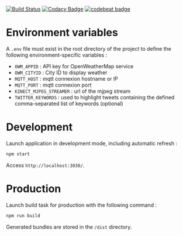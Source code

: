 [![Build Status](https://travis-ci.org/naoned-makers/jarvis-ui.svg?branch=develop)](https://travis-ci.org/naoned-makers/jarvis-ui)
[![Codacy Badge](https://api.codacy.com/project/badge/Grade/22be6af75bf94d0c93ef5e306889e959)](https://www.codacy.com/app/franck.wlodarezack/jarvis-ui?utm_source=github.com&amp;utm_medium=referral&amp;utm_content=naoned-makers/jarvis-ui&amp;utm_campaign=Badge_Grade)
[![codebeat badge](https://codebeat.co/badges/87bb6cef-7d24-4d8c-9877-560a4224f594)](https://codebeat.co/projects/github-com-naoned-makers-jarvis-ui-develop)

# Environment variables

A `.env` file must exist in the root directory of the project to define the following environment-specific variables :
- `OWM_APPID` : API key for OpenWeatherMap service
- `OWM_CITYID` : City ID to display weather
- `MQTT_HOST` : mqtt connexion hostname or IP
- `MQTT_PORT` : mqtt connexion port
- `KINECT_MJPEG_STREAMER` : url of the mjpeg stream
- `TWITTER_KEYWORDS` : used to highlight tweets containing the defined comma-separated list of keywords (optional)

# Development

Launch application in development mode, including automatic refresh :

```sh
npm start
```
Access `http://localhost:3030/`.

# Production

Launch build task for production with the following command :

```sh
npm run build
```
Generated bundles are stored in the `/dist` directory.

